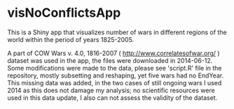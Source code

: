 visNoConflictsApp
=================
This is a Shiny app that visualizes number of wars in different regions of the world within the period of years 1825-2005. 

A part of COW Wars v. 4.0, 1816-2007 ( http://www.correlatesofwar.org/ ) dataset was used in the app, the files were downloaded in 2014-06-12. Some modifications were made to the data, please see 'script.R' file in the repository, mostly subsetting and reshaping, yet five wars had no EndYear. This missing data was added, in the two cases of still ongoing wars I used 2014 as this does not damage my analysis; no scientific resources were used in this data update, I also can not assess the validity of the dataset.
